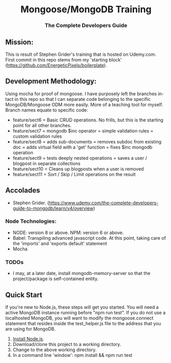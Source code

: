 # <center>Mongoose/MongoDB Training</center>
### <center>The Complete Developers Guide</center>

## Mission:
This is result of Stephen Grider's training that is hosted on Udemy.com. First commit in this repo stems from my 'starting block' (https://github.com/EnergeticPixels/boilerplate).

## Development Methodology:
Using mocha for proof of mongoose. I have purposely left the branches in-tact in this repo so that I can separate code belonging to the specific MongoDB/Mongoose ODM more easily.  More of a teaching tool for myself.  Branch names equate to specific code:
- feature/sect6 = Basic CRUD operations.  No frills, but this is the starting point for all other branches.
- feature/sect7 = mongodb $inc operator
                = simple validation rules
                = custom validation rules
- feature/sect8 = adds sub-documents
                = removes subdoc from existing doc
                = adds virtual field with a 'get' function 
                = fixes $inc mongodb operation
- feature/sect9 = tests deeply nested operations
                = saves a user / blogpost in separate collections
- feature/sect10 = Cleans up blogposts when a user is removed
- feature/sect11 = Sort / Skip / Limit operations on the result

## Accolades
- Stephen Grider. (https://www.udemy.com/the-complete-developers-guide-to-mongodb/learn/v4/overview)


### Node Technologies:
- NODE: version 8 or above.  NPM: version 6 or above.
- Babel: Transpiling advanced javascript code. At this point, taking care of the 'imports' and 'exports default' statement
- Mocha

###  TODOs
- I may, at a later date, install mongodb-memory-server so that the project/package is self-contained entity.

## Quick Start ##
If you're new to Node.js, these steps will get you started. You will need a active MongoDB instance running before "npm run test". If you do not use a localhosted MongoDB, you will want to modify the mongoose.connect statement that resides inside the test_helper.js file to the address that you are using for MongoDB.

1. [Install Node.js](http://nodejs.org/download/).
2. Download/clone this project to a working directory.
3. Change to the above working directory. 
3. In a command line 'window': npm install && npm run test
